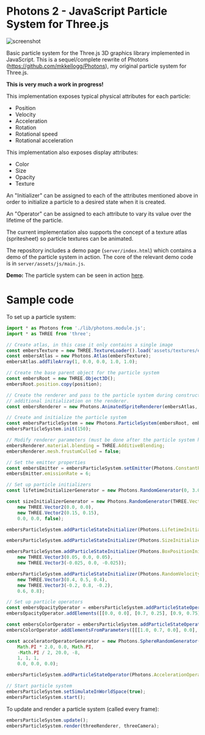 # Photons 2 - JavaScript Particle System for Three.js

![screenshot](./server/assets/images/example.gif)
 
Basic particle system for the Three.js 3D graphics library implemented in JavaScript. This is a sequel/complete rewrite of Photons (https://github.com/mkkellogg/Photons), my original particle system for Three.js.

**This is very much a work in progress!**

This implementation exposes typical physical attributes for each particle: 

  - Position
  - Velocity
  - Acceleration
  - Rotation
  - Rotational speed
  - Rotational acceleration
        
This implementation also exposes display attributes:

  - Color
  - Size
  - Opacity 
  - Texture

An "Initializer" can be assigned to each of the attributes mentioned above in order to initialize a particle to a desired state when it is created. 

An "Operator" can be assigned to each attribute to vary its value over the lifetime of the particle.

The current implementation also supports the concept of a texture atlas (spritesheet) so particle textures can be animated.

The repository includes a demo page (`server/index.html`) which contains a demo of the particle system in action. The core of the relevant demo code is in `server/assets/js/main.js`.

**Demo:** The particle system can be seen in action [here](http://projects.markkellogg.org/threejs/demo_particle_system.php).

# Sample code

To set up a particle system:

```javascript
import * as Photons from './lib/photons.module.js';
import * as THREE from 'three';

// Create atlas, in this case it only contains a single image
const embersTexture = new THREE.TextureLoader().load('assets/textures/ember.png');
const embersAtlas = new Photons.Atlas(embersTexture);
embersAtlas.addTileArray(1, 0.0, 0.0, 1.0, 1.0);

// Create the base parent object for the particle system
const embersRoot = new THREE.Object3D();
embersRoot.position.copy(position);

// Create the renderer and pass to the particle system during construction. The particle system will perform
// additional initialization on the renderer.
const embersRenderer = new Photons.AnimatedSpriteRenderer(embersAtlas, true);

// Create and initialize the particle system
const embersParticleSystem = new Photons.ParticleSystem(embersRoot, embersRenderer, this.renderer);
embersParticleSystem.init(150);

// Modify renderer parameters (must be done after the particle system has initialized)
embersRenderer.material.blending = THREE.AdditiveBlending;
embersRenderer.mesh.frustumCulled = false;

// Set the emitter properties
const embersEmitter = embersParticleSystem.setEmitter(Photons.ConstantParticleEmitter);
embersEmitter.emissionRate = 6;

// Set up particle initializers
const lifetimeInitializerGenerator = new Photons.RandomGenerator(0, 3.0, 1.0, 0.0, 0.0, false);

const sizeInitializerGenerator = new Photons.RandomGenerator(THREE.Vector2,
    new THREE.Vector2(0.0, 0.0),
    new THREE.Vector2(0.15, 0.15),
    0.0, 0.0, false);

embersParticleSystem.addParticleStateInitializer(Photons.LifetimeInitializer, lifetimeInitializerGenerator);

embersParticleSystem.addParticleStateInitializer(Photons.SizeInitializer, sizeInitializerGenerator);

embersParticleSystem.addParticleStateInitializer(Photons.BoxPositionInitializer,
    new THREE.Vector3(0.05, 0.0, 0.05),
    new THREE.Vector3(-0.025, 0.0, -0.025));

embersParticleSystem.addParticleStateInitializer(Photons.RandomVelocityInitializer,
    new THREE.Vector3(0.4, 0.5, 0.4),
    new THREE.Vector3(-0.2, 0.8, -0.2),
    0.6, 0.8);

// Set up particle operators
const embersOpacityOperator = embersParticleSystem.addParticleStateOperator(Photons.OpacityInterpolatorOperator);
embersOpacityOperator.addElements([[0.0, 0.0], [0.7, 0.25], [0.9, 0.75], [0.0, 1.0]]);

const embersColorOperator = embersParticleSystem.addParticleStateOperator(Photons.ColorInterpolatorOperator, true);
embersColorOperator.addElementsFromParameters([[[1.0, 0.7, 0.0], 0.0], [[1.0, 0.6, 0.0], 0.5], [[1.0, 0.4, 0.0], 1.0]]);

const acceleratorOperatorGenerator = new Photons.SphereRandomGenerator(THREE.Vector3,
    Math.PI * 2.0, 0.0, Math.PI,
    -Math.PI / 2, 20.0, -8,
    1, 1, 1,
    0.0, 0.0, 0.0);

embersParticleSystem.addParticleStateOperator(Photons.AccelerationOperator, acceleratorOperatorGenerator);

// Start particle system
embersParticleSystem.setSimulateInWorldSpace(true);
embersParticleSystem.start();
```

To update and render a particle system (called every frame):

```javascript
embersParticleSystem.update();
embersParticleSystem.render(threeRenderer, threeCamera);
```
